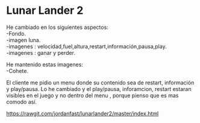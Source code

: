 <h1>Lunar Lander 2</h1>
He cambiado en los siguientes aspectos:
<br>
-Fondo.
<br>
-imagen luna.
<br>
-imagenes : velocidad,fuel,altura,restart,información,pausa,play.
<br>
-imagenes : ganar y perder.

He mantenido estas imagenes:<br>
-Cohete.

El cliente me pidio un menu donde su contenido sea de restart, información y play/pausa. Lo he cambiado y el play/pausa, inforamcion, restart estaran visibles en el juego y no dentro del menu , porque pienso que es mas comodo así.



https://rawgit.com/jordanfast/lunarlander2/master/index.html
